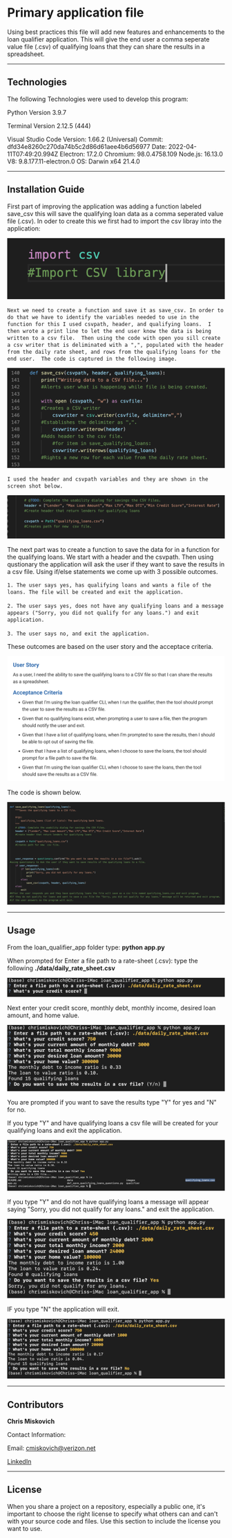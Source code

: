 # Primary application file

Using best practices this file will add new features and enhancements to the loan qualifier application.  This will give the end user a comma seperate value file (.csv) of qualifying loans that they can share the results in a spreadsheet.

---

## Technologies

The following Technologies were used to develop this program:

Python 
    Version 3.9.7

Terminal
    Version 2.12.5 (444)

Visual Studio Code
    Version: 1.66.2 (Universal)
    Commit: dfd34e8260c270da74b5c2d86d61aee4b6d56977
    Date: 2022-04-11T07:49:20.994Z
    Electron: 17.2.0
    Chromium: 98.0.4758.109
    Node.js: 16.13.0
    V8: 9.8.177.11-electron.0
    OS: Darwin x64 21.4.0

---

## Installation Guide

First part of improving the application was adding a function labeled save_csv this will save the qualifying loan data as a comma seperated value file (.csv).
    In oder to create this we first had to import the csv libray into the application:

![](images/Import_csv_library.png)


    Next we need to create a function and save it as save_csv. In order to do that we have to identify the variables needed to use in the function for this I used csvpath, header, and qualifying loans.  I then wrote a print line to let the end user know the data is being written to a csv file.  Then using the code with open you sill create a csv writer that is deliminated with a ",", populated with the header from the daily rate sheet, and rows from the qualifying loans for the end user.  The code is captured in the following image.

![](images/Save_CSV.png)

    I used the header and csvpath variables and they are shown in the screen shot below.

![](images/header_csvpath.png)



The next part was to create a function to save the data for in a function for the qualifying loans.  We start with a header and the csvpath.
Then using qustionary the application will ask the user if they want to save the results in a csv file.  Using if/else statements we come up with 3 possible outcomes.

    1. The user says yes, has qualifying loans and wants a file of the loans. The file will be created and exit the application.

    2. The user says yes, does not have any qualifying loans and a message appears ("Sorry, you did not qualify for any loans.") and exit application.

    3. The user says no, and exit the application.

These outcomes are based on the user story and the acceptace criteria.

![](images/User_story.png)

The code is shown below.

![](images/Save_qualifying_loans.png)





---

## Usage

From the loan_qualifier_app folder type: **python app.py**

When prompted for Enter a file path to a rate-sheet (.csv):  type the following **./data/daily_rate_sheet.csv**

![](images/app_rate_sheet.png)

Next enter your credit score, monthly debt, monthly income, desired loan amount, and home value.

![](images/Inputs.png)

You are prompted if you want to save the results type "Y" for yes and "N" for no.

If you type "Y" and have qualifying loans a csv file will be created for your qualifying loans and exit the application.

![](images/yes_loans.png)

If you type "Y" and do not have qualifying loans a message will appear saying "Sorry, you did not qualify for any loans." and exit the application.

![](images/Sorry.png)

IF you type "N" the application will exit.

![](images/NO.png)






---

## Contributors


**Chris Miskovich**

Contact Information:

Email: cmiskovich@verizon.net

[LinkedIn](https://www.linkedin.com/in/christopher-miskovich-9a61b0234/) 

---

## License

When you share a project on a repository, especially a public one, it's important to choose the right license to specify what others can and can't with your source code and files. Use this section to include the license you want to use.
